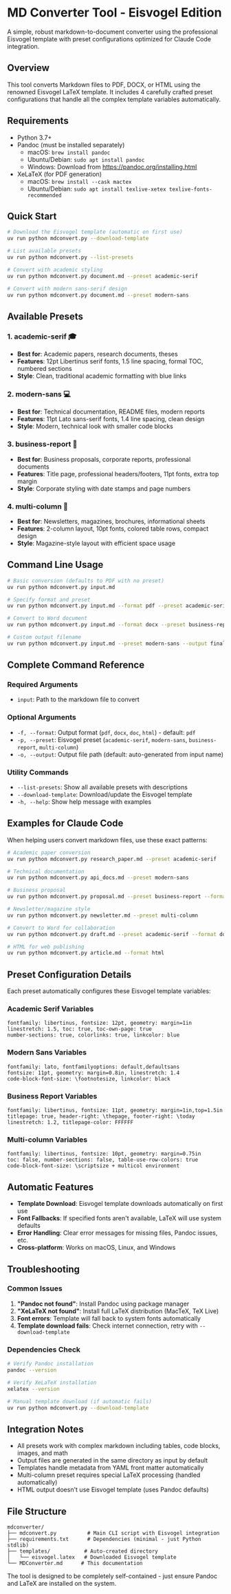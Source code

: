 # MD Converter Tool - Eisvogel Edition

A simple, robust markdown-to-document converter using the professional Eisvogel template with preset configurations optimized for Claude Code integration.

## Overview

This tool converts Markdown files to PDF, DOCX, or HTML using the renowned Eisvogel LaTeX template. It includes 4 carefully crafted preset configurations that handle all the complex template variables automatically.

## Requirements

- Python 3.7+
- Pandoc (must be installed separately)
  - macOS: `brew install pandoc` 
  - Ubuntu/Debian: `sudo apt install pandoc`
  - Windows: Download from https://pandoc.org/installing.html
- XeLaTeX (for PDF generation)
  - macOS: `brew install --cask mactex`
  - Ubuntu/Debian: `sudo apt install texlive-xetex texlive-fonts-recommended`

## Quick Start

```bash
# Download the Eisvogel template (automatic on first use)
uv run python mdconvert.py --download-template

# List available presets
uv run python mdconvert.py --list-presets

# Convert with academic styling
uv run python mdconvert.py document.md --preset academic-serif

# Convert with modern sans-serif design
uv run python mdconvert.py document.md --preset modern-sans
```

## Available Presets

### 1. **academic-serif** 🎓
- **Best for**: Academic papers, research documents, theses
- **Features**: 12pt Libertinus serif fonts, 1.5 line spacing, formal TOC, numbered sections
- **Style**: Clean, traditional academic formatting with blue links

### 2. **modern-sans** 💻  
- **Best for**: Technical documentation, README files, modern reports
- **Features**: 11pt Lato sans-serif fonts, 1.4 line spacing, clean design
- **Style**: Modern, technical look with smaller code blocks

### 3. **business-report** 💼
- **Best for**: Business proposals, corporate reports, professional documents
- **Features**: Title page, professional headers/footers, 11pt fonts, extra top margin
- **Style**: Corporate styling with date stamps and page numbers

### 4. **multi-column** 📰
- **Best for**: Newsletters, magazines, brochures, informational sheets
- **Features**: 2-column layout, 10pt fonts, colored table rows, compact design
- **Style**: Magazine-style layout with efficient space usage

## Command Line Usage

```bash
# Basic conversion (defaults to PDF with no preset)
uv run python mdconvert.py input.md

# Specify format and preset
uv run python mdconvert.py input.md --format pdf --preset academic-serif

# Convert to Word document
uv run python mdconvert.py input.md --format docx --preset business-report

# Custom output filename
uv run python mdconvert.py input.md --preset modern-sans --output final_report.pdf
```

## Complete Command Reference

### Required Arguments
- `input`: Path to the markdown file to convert

### Optional Arguments
- `-f, --format`: Output format (`pdf`, `docx`, `doc`, `html`) - default: `pdf`
- `-p, --preset`: Eisvogel preset (`academic-serif`, `modern-sans`, `business-report`, `multi-column`)
- `-o, --output`: Output file path (default: auto-generated from input name)

### Utility Commands
- `--list-presets`: Show all available presets with descriptions
- `--download-template`: Download/update the Eisvogel template
- `-h, --help`: Show help message with examples

## Examples for Claude Code

When helping users convert markdown files, use these exact patterns:

```bash
# Academic paper conversion
uv run python mdconvert.py research_paper.md --preset academic-serif

# Technical documentation  
uv run python mdconvert.py api_docs.md --preset modern-sans

# Business proposal
uv run python mdconvert.py proposal.md --preset business-report --format pdf

# Newsletter/magazine style
uv run python mdconvert.py newsletter.md --preset multi-column

# Convert to Word for collaboration
uv run python mdconvert.py draft.md --preset academic-serif --format docx

# HTML for web publishing
uv run python mdconvert.py article.md --format html
```

## Preset Configuration Details

Each preset automatically configures these Eisvogel template variables:

### Academic Serif Variables
```
fontfamily: libertinus, fontsize: 12pt, geometry: margin=1in
linestretch: 1.5, toc: true, toc-own-page: true
number-sections: true, colorlinks: true, linkcolor: blue
```

### Modern Sans Variables  
```
fontfamily: lato, fontfamilyoptions: default,defaultsans
fontsize: 11pt, geometry: margin=0.8in, linestretch: 1.4
code-block-font-size: \footnotesize, linkcolor: black
```

### Business Report Variables
```
fontfamily: libertinus, fontsize: 11pt, geometry: margin=1in,top=1.5in
titlepage: true, header-right: \thepage, footer-right: \today
linestretch: 1.2, titlepage-color: FFFFFF
```

### Multi-column Variables
```
fontfamily: libertinus, fontsize: 10pt, geometry: margin=0.75in
toc: false, number-sections: false, table-use-row-colors: true
code-block-font-size: \scriptsize + multicol environment
```

## Automatic Features

- **Template Download**: Eisvogel template downloads automatically on first use
- **Font Fallbacks**: If specified fonts aren't available, LaTeX will use system defaults
- **Error Handling**: Clear error messages for missing files, Pandoc issues, etc.
- **Cross-platform**: Works on macOS, Linux, and Windows

## Troubleshooting

### Common Issues
1. **"Pandoc not found"**: Install Pandoc using package manager
2. **"XeLaTeX not found"**: Install full LaTeX distribution (MacTeX, TeX Live)
3. **Font errors**: Template will fall back to system fonts automatically
4. **Template download fails**: Check internet connection, retry with `--download-template`

### Dependencies Check
```bash
# Verify Pandoc installation
pandoc --version

# Verify XeLaTeX installation  
xelatex --version

# Manual template download (if automatic fails)
uv run python mdconvert.py --download-template
```

## Integration Notes

- All presets work with complex markdown including tables, code blocks, images, and math
- Output files are generated in the same directory as input by default
- Templates handle metadata from YAML front matter automatically
- Multi-column preset requires special LaTeX processing (handled automatically)
- HTML output doesn't use Eisvogel template (uses Pandoc defaults)

## File Structure

```
mdconverter/
├── mdconvert.py          # Main CLI script with Eisvogel integration
├── requirements.txt      # Dependencies (minimal - just Python stdlib)
├── templates/           # Auto-created directory
│   └── eisvogel.latex   # Downloaded Eisvogel template
└── MDConverter.md      # This documentation
```

The tool is designed to be completely self-contained - just ensure Pandoc and LaTeX are installed on the system.